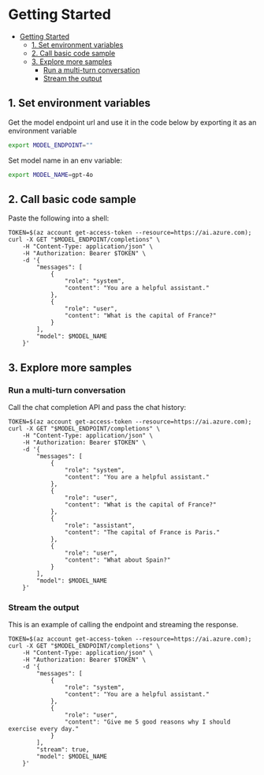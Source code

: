 

# Getting Started

- [Getting Started](#getting-started)
  - [1. Set environment variables](#1-set-environment-variables)
  - [2. Call basic code sample](#2-call-basic-code-sample)
  - [3. Explore more samples](#3-explore-more-samples)
    - [Run a multi-turn conversation](#run-a-multi-turn-conversation)
    - [Stream the output](#stream-the-output)

## 1. Set environment variables
Get the model endpoint url and use it in the code below by exporting it as an environment variable

```bash
export MODEL_ENDPOINT=""
```

Set model name in an env variable:

```bash
export MODEL_NAME=gpt-4o
```

## 2. Call basic code sample

Paste the following into a shell:


```console
TOKEN=$(az account get-access-token --resource=https://ai.azure.com);
curl -X GET "$MODEL_ENDPOINT/completions" \
    -H "Content-Type: application/json" \
    -H "Authorization: Bearer $TOKEN" \
    -d '{
        "messages": [
            {
                "role": "system",
                "content": "You are a helpful assistant."
            },
            {
                "role": "user",
                "content": "What is the capital of France?"
            }
        ],
        "model": $MODEL_NAME
    }'
```


## 3. Explore more samples


### Run a multi-turn conversation

Call the chat completion API and pass the chat history:


```console
TOKEN=$(az account get-access-token --resource=https://ai.azure.com);
curl -X GET "$MODEL_ENDPOINT/completions" \
    -H "Content-Type: application/json" \
    -H "Authorization: Bearer $TOKEN" \
    -d '{
        "messages": [
            {
                "role": "system",
                "content": "You are a helpful assistant."
            },
            {
                "role": "user",
                "content": "What is the capital of France?"
            },
            {
                "role": "assistant",
                "content": "The capital of France is Paris."
            },
            {
                "role": "user",
                "content": "What about Spain?"
            }
        ],
        "model": $MODEL_NAME
    }'
```


### Stream the output

This is an example of calling the endpoint and streaming the response.


```console
TOKEN=$(az account get-access-token --resource=https://ai.azure.com);
curl -X GET "$MODEL_ENDPOINT/completions" \
    -H "Content-Type: application/json" \
    -H "Authorization: Bearer $TOKEN" \
    -d '{
        "messages": [
            {
                "role": "system",
                "content": "You are a helpful assistant."
            },
            {
                "role": "user",
                "content": "Give me 5 good reasons why I should exercise every day."
            }
        ],
        "stream": true,
        "model": $MODEL_NAME
    }'
```

